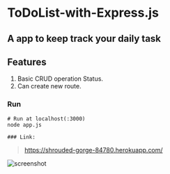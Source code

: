 # ToDoList-with-Express.js

## A app to keep track your daily task

## Features
1. Basic CRUD operation Status.
2. Can create new route.

### Run

```
# Run at localhost(:3000) 
node app.js
```
`### Link:` 
 > https://shrouded-gorge-84780.herokuapp.com/

![screenshot](https://github.com/srkonok/ToDoList-with-Express.js/blob/48d12223f39889a10b7a137529b56549ce691e03/uploads/screen.png)

